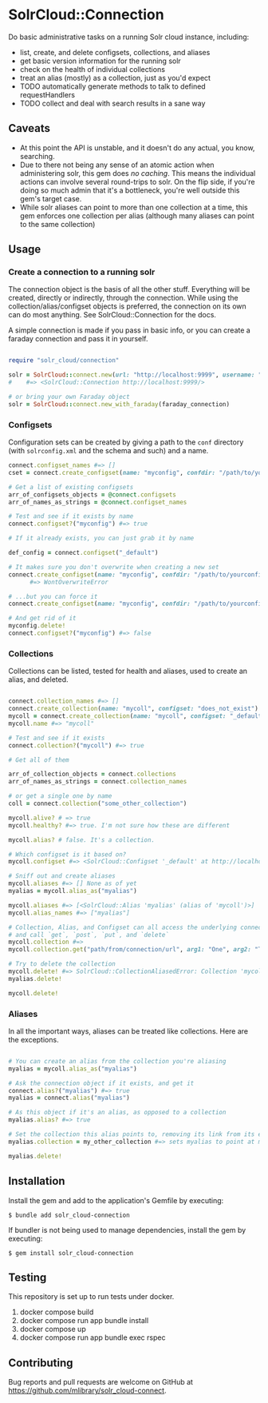 # SolrCloud::Connection

Do basic administrative tasks on a running Solr cloud instance, including:

* list, create, and delete configsets, collections, and aliases
* get basic version information for the running solr
* check on the health of individual collections
* treat an alias (mostly) as a collection, just as you'd expect
* TODO automatically generate methods to talk to defined requestHandlers
* TODO collect and deal with search results in a sane way

## Caveats

* At this point the API is unstable, and it doesn't do any actual, you know, searching.
* Due to there not being any sense of an atomic action when administering solr, this gem does
  _no caching_. This means the individual actions can involve several round-trips to solr. On the flip
  side, if you're doing so much admin that it's a bottleneck, you're well outside this gem's target case.
* While solr aliases can point to more than one collection at a time, this gem enforces one collection
  per alias (although many aliases can point to the same collection)

## Usage

### Create a connection to a running solr

The connection object is the basis of all the other stuff. Everything will be created, directly
or indirectly, through the connection. While using the collection/alias/configset objects
is preferred, the connection on its own can do most anything. See SolrCloud::Connection for
the docs. 

A simple connection is made if you pass in basic info, or you can create a faraday connection
and pass it in yourself.

```ruby

require "solr_cloud/connection"

solr = SolrCloud::connect.new(url: "http://localhost:9999", username: "user", password: "password")
#    #=> <SolrCloud::Connection http://localhost:9999/>

# or bring your own Faraday object
solr = SolrCloud::connect.new_with_faraday(faraday_connection)

```

### Configsets

Configuration sets can be created by giving a path to the `conf` directory (with
`solrconfig.xml` and the schema and such) and a name.

```ruby
connect.configset_names #=> []
cset = connect.create_configset(name: "myconfig", confdir: "/path/to/yourconfig/conf")

# Get a list of existing configsets
arr_of_configsets_objects = @connect.configsets
arr_of_names_as_strings = @connect.configset_names

# Test and see if it exists by name
connect.configset?("myconfig") #=> true

# If it already exists, you can just grab it by name

def_config = connect.configset("_default")

# It makes sure you don't overwrite when creating a new set
connect.create_configset(name: "myconfig", confdir: "/path/to/yourconfig/conf")
      #=> WontOverwriteError

# ...but you can force it
connect.create_configset(name: "myconfig", confdir: "/path/to/yourconfig/conf", force: true)

# And get rid of it
myconfig.delete!
connect.configset?("myconfig") #=> false

```

### Collections

Collections can be listed, tested for health and aliases, used to create an alias, and deleted. 

```ruby

connect.collection_names #=> []
connect.create_collection(name: "mycoll", configset: "does_not_exist") #=> SolrCloud::NoSuchConfigSetError: Configset does_not_exist doesn't exist
mycoll = connect.create_collection(name: "mycoll", configset: "_default")
mycoll.name #=> "mycoll"

# Test and see if it exists
connect.collection?("mycoll") #=> true

# Get all of them

arr_of_collection_objects = connect.collections
arr_of_names_as_strings = connect.collection_names

# or get a single one by name
coll = connect.collection("some_other_collection")

mycoll.alive? # => true
mycoll.healthy? #=> true. I'm not sure how these are different

mycoll.alias? # false. It's a collection. 

# Which configset is it based on?
mycoll.configset #=> <SolrCloud::Configset '_default' at http://localhost:9999/>

# Sniff out and create aliases
mycoll.aliases #=> [] None as of yet
myalias = mycoll.alias_as("myalias")

mycoll.aliases #=> [<SolrCloud::Alias 'myalias' (alias of 'mycoll')>]
mycoll.alias_names #=> ["myalias"]

# Collection, Alias, and Configset can all access the underlying connection object
# and call `get`, `post`, `put`, and `delete`
mycoll.collection #=> 
mycoll.collection.get("path/from/connection/url", arg1: "One", arg2: "Two")

# Try to delete the collection
mycoll.delete! #=> SolrCloud::CollectionAliasedError: Collection 'mycoll' can't be deleted; it's in use by aliases ["myalias"]
myalias.delete!

mycoll.delete!

```

### Aliases

In all the important ways, aliases can be treated like collections. Here are the exceptions.

```ruby

# You can create an alias from the collection you're aliasing
myalias = mycoll.alias_as("myalias")

# Ask the connection object if it exists, and get it
connect.alias?("myalias") #=> true
myalias = connect.alias("myalias")

# As this object if it's an alias, as opposed to a collection
myalias.alias? #=> true

# Set the collection this alias points to, removing its link from its existing collection
myalias.collection = my_other_collection #=> sets myalias to point at my_other_collection

myalias.delete!
```

## Installation

Install the gem and add to the application's Gemfile by executing:

    $ bundle add solr_cloud-connection

If bundler is not being used to manage dependencies, install the gem by executing:

    $ gem install solr_cloud-connection

## Testing

This repository is set up to run tests under docker.

1. docker compose build
2. docker compose run app bundle install
3. docker compose up
4. docker compose run app bundle exec rspec

## Contributing

Bug reports and pull requests are welcome on GitHub at https://github.com/mlibrary/solr_cloud-connect.
